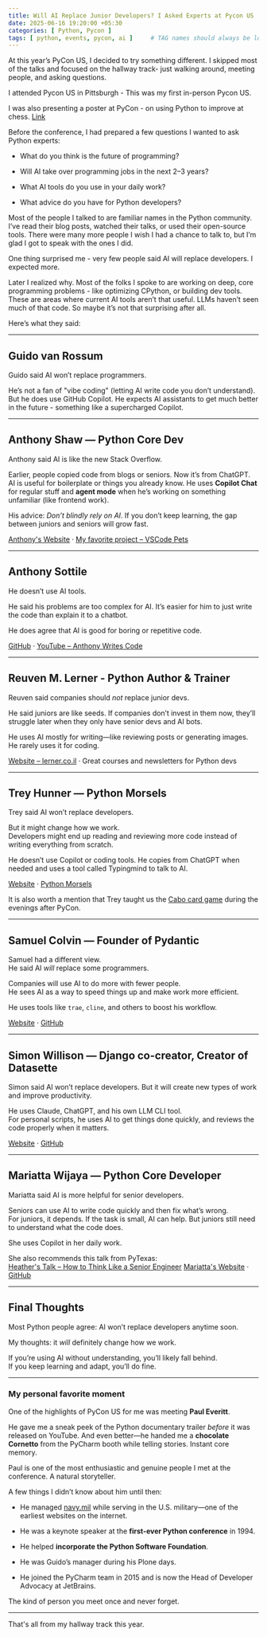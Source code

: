```yaml
---
title: Will AI Replace Junior Developers? I Asked Experts at Pycon US
date: 2025-06-16 19:20:00 +05:30
categories: [ Python, Pycon ]
tags: [ python, events, pycon, ai ]     # TAG names should always be lowercase
---
```


At this year’s PyCon US, I decided to try something different. I skipped most of the talks and focused on the hallway track- just walking around, meeting people, and asking questions.

I attended Pycon US in Pittsburgh - This was my first in-person Pycon US.

I was also presenting a poster at PyCon - on using Python to improve at chess. [Link](https://github.com/adarshdigievo/talks/tree/main/Pycon%20US%2025%20-%20Improving%20in%20Chess)

Before the conference, I had prepared a few questions I wanted to ask Python experts:

- What do you think is the future of programming?
  
- Will AI take over programming jobs in the next 2–3 years?
  
- What AI tools do you use in your daily work?
  
- What advice do you have for Python developers?
  

Most of the people I talked to are familiar names in the Python community. I’ve read their blog posts, watched their talks, or used their open-source tools. There were many more people I wish I had a chance to talk to, but I’m glad I got to speak with the ones I did.

One thing surprised me - very few people said AI will replace developers. I expected more.

Later I realized why. Most of the folks I spoke to are working on deep, core programming problems - like optimizing CPython, or building dev tools. These are areas where current AI tools aren’t that useful. LLMs haven’t seen much of that code. So maybe it’s not that surprising after all.

Here’s what they said:

---

## Guido van Rossum

Guido said AI won’t replace programmers.

He’s not a fan of "vibe coding" (letting AI write code you don’t understand). 
But he does use GitHub Copilot. He expects AI assistants to get much better in the future - something like a supercharged Copilot.

---

## Anthony Shaw — Python Core Dev

Anthony said AI is like the new Stack Overflow.

Earlier, people copied code from blogs or seniors. Now it’s from ChatGPT.  
AI is useful for boilerplate or things you already know. He uses **Copilot Chat** for regular stuff and **agent mode** when he’s working on something unfamiliar (like frontend work).

His advice: *Don’t blindly rely on AI*. If you don’t keep learning, the gap between juniors and seniors will grow fast.

[Anthony's Website](https://tonybaloney.github.io/) · [My favorite project – VSCode Pets](https://tonybaloney.github.io/vscode-pets/)

---

## Anthony Sottile

He doesn’t use AI tools.

He said his problems are too complex for AI. It’s easier for him to just write the code than explain it to a chatbot.

He does agree that AI is good for boring or repetitive code.

[GitHub](https://github.com/asottile) · [YouTube – Anthony Writes Code](https://www.youtube.com/c/anthonywritescode)

---

## Reuven M. Lerner - Python Author & Trainer

Reuven said companies should *not* replace junior devs.

He said juniors are like seeds. If companies don’t invest in them now, they’ll struggle later when they only have senior devs and AI bots.

He uses AI mostly for writing—like reviewing posts or generating images. He rarely uses it for coding.

[Website – lerner.co.il](https://lerner.co.il/) · Great courses and newsletters for Python devs

---

## Trey Hunner — Python Morsels

Trey said AI won’t replace developers.

But it might change how we work.  
Developers might end up reading and reviewing more code instead of writing everything from scratch.

He doesn’t use Copilot or coding tools. He copies from ChatGPT when needed and uses a tool called Typingmind to talk to AI.

[Website](https://treyhunner.com/) · [Python Morsels](https://www.pythonmorsels.com/)

It is also worth a mention that Trey taught us the [Cabo card game](https://treyhunner.com/2015/06/cabo-card-game/) during the evenings after PyCon.

---

## Samuel Colvin — Founder of Pydantic

Samuel had a different view.  
He said AI *will* replace some programmers.

Companies will use AI to do more with fewer people.  
He sees AI as a way to speed things up and make work more efficient.

He uses tools like `trae`, `cline`, and others to boost his workflow.

[Website](https://scolvin.com/) · [GitHub](https://github.com/samuelcolvin)

---

## Simon Willison — Django co-creator, Creator of Datasette

Simon said AI won’t replace developers. But it will create new types of work and improve productivity.

He uses Claude, ChatGPT, and his own LLM CLI tool.  
For personal scripts, he uses AI to get things done quickly, and reviews the code properly when it matters.

[Website](https://simonwillison.net/) · [GitHub](https://github.com/simonw)

---

## Mariatta Wijaya — Python Core Developer

Mariatta said AI is more helpful for senior developers.

Seniors can use AI to write code quickly and then fix what’s wrong.  
For juniors, it depends. If the task is small, AI can help. But juniors still need to understand what the code does.

She uses Copilot in her daily work.

She also recommends this talk from PyTexas:  
[Heather's Talk – How to Think Like a Senior Engineer](https://www.youtube.com/watch?v=FP9VoFPJsiQ)
[Mariatta's Website](https://mariatta.ca/) · [GitHub](https://github.com/mariatta)

---

## Final Thoughts

Most Python people agree: AI won’t replace developers anytime soon.

My thoughts: it *will* definitely change how we work.

If you’re using AI without understanding, you’ll likely fall behind.  
If you keep learning and adapt, you’ll do fine.

---

### My personal favorite moment

One of the highlights of PyCon US for me was meeting **Paul Everitt**.

He gave me a sneak peek of the Python documentary trailer *before* it was released on YouTube. And even better—he handed me a **chocolate Cornetto** from the PyCharm booth while telling stories. Instant core memory.

Paul is one of the most enthusiastic and genuine people I met at the conference. A natural storyteller.

A few things I didn’t know about him until then:

- He managed [navy.mil](https://www.navy.mil) while serving in the U.S. military—one of the earliest websites on the internet.
  
- He was a keynote speaker at the **first-ever Python conference** in 1994.
  
- He helped **incorporate the Python Software Foundation**.
  
- He was Guido’s manager during his Plone days.
  
- He joined the PyCharm team in 2015 and is now the Head of Developer Advocacy at JetBrains.
  

The kind of person you meet once and never forget.

---

That's all from my hallway track this year.
